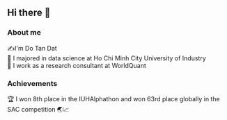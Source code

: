 ## Hi there 👋

### About me
✍️I'm Do Tan Dat <br>
🎯 I majored in data science at Ho Chi Minh City University of Industry <br>
🌟 I work as a research consultant at WorldQuant <br>

### Achievements
🏆 I won 8th place in the IUHAlphathon and won 63rd place globally in the SAC competition 🌏📈
